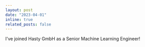 ```yaml
---
layout: post
date: "2023-04-01"
inline: true
related_posts: false
---
```


I've joined Hasty GmbH as a Senior Machine Learning Engineer!
